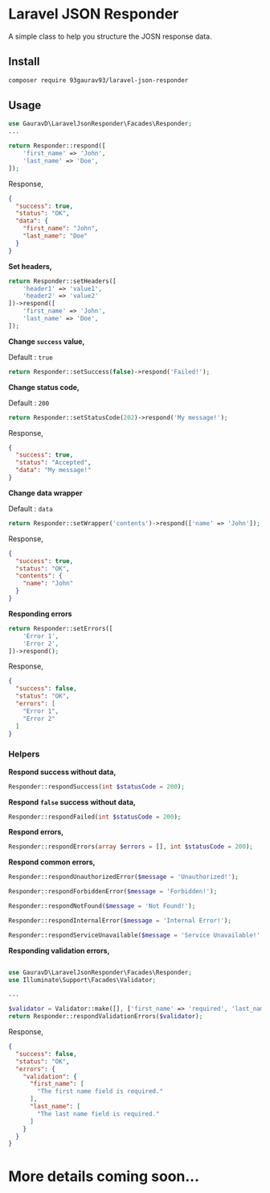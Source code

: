 # Laravel JSON Responder

A simple class to help you structure the JOSN response data.

## Install

``` bash
composer require 93gaurav93/laravel-json-responder
```

## Usage

``` php
use GauravD\LaravelJsonResponder\Facades\Responder;
...

return Responder::respond([
	'first_name' => 'John',
	'last_name' => 'Doe',
]);

```

Response,

``` json
{
  "success": true,
  "status": "OK",
  "data": {
    "first_name": "John",
    "last_name": "Doe"
  }
}
```

**Set headers,**

``` php
return Responder::setHeaders([
	'header1' => 'value1',
	'header2' => 'value2'
])->respond([
	'first_name' => 'John',
	'last_name' => 'Doe',
]);
```

**Change `success` value,**

Default : `true`

``` php
return Responder::setSuccess(false)->respond('Failed!');
```

**Change status code,**

Default : `200`

``` php
return Responder::setStatusCode(202)->respond('My message!');
```

Response,

``` json
{
  "success": true,
  "status": "Accepted",
  "data": "My message!"
}
```

**Change data wrapper**

Default : `data`

``` php
return Responder::setWrapper('contents')->respond(['name' => 'John']);
```

Response,
``` json
{
  "success": true,
  "status": "OK",
  "contents": {
    "name": "John"
  }
}
```

**Responding errors**

``` php
return Responder::setErrors([
	'Error 1',
	'Error 2',
])->respond();
```

Response,

``` json
{
  "success": false,
  "status": "OK",
  "errors": [
    "Error 1",
    "Error 2"
  ]
}
```

### Helpers

**Respond success without data,**
``` php
Responder::respondSuccess(int $statusCode = 200);
```

**Respond `false` success without data,**
``` php
Responder::respondFailed(int $statusCode = 200);
```

**Respond errors,**
``` php
Responder::respondErrors(array $errors = [], int $statusCode = 200);
```

**Respond common errors,**

``` php
Responder::respondUnauthorizedError($message = 'Unauthorized!');
```
``` php
Responder::respondForbiddenError($message = 'Forbidden!');
```
``` php
Responder::respondNotFound($message = 'Not Found!');
```
``` php
Responder::respondInternalError($message = 'Internal Error!');
```
``` php
Responder::respondServiceUnavailable($message = 'Service Unavailable!'');
```

**Responding validation errors,**

``` php

use GauravD\LaravelJsonResponder\Facades\Responder;
use Illuminate\Support\Facades\Validator;

...

$validator = Validator::make([], ['first_name' => 'required', 'last_name' => 'required']);
return Responder::respondValidationErrors($validator);

```

Response,
``` json
{
  "success": false,
  "status": "OK",
  "errors": {
    "validation": {
      "first_name": [
        "The first name field is required."
      ],
      "last_name": [
        "The last name field is required."
      ]
    }
  }
}
```



# More details coming soon...